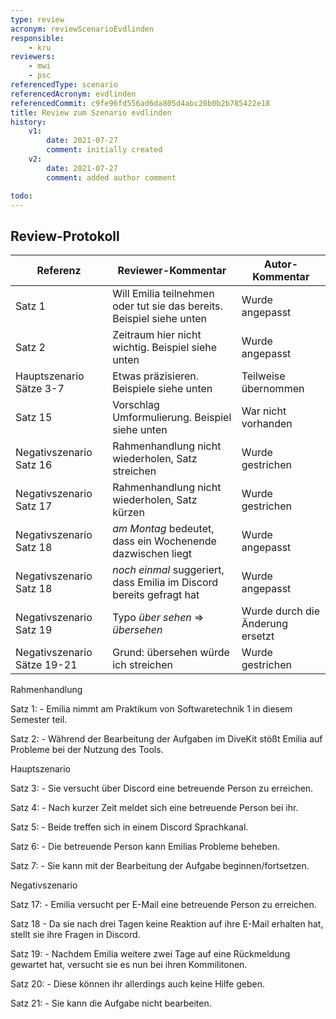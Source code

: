 ```yaml
---
type: review
acronym: reviewScenarioEvdlinden
responsible:
    - kru
reviewers:
    - mwi
    - psc
referencedType: scenario
referencedAcronym: evdlinden
referencedCommit: c9fe96fd556ad6da805d4abc20b0b2b785422e18
title: Review zum Szenario evdlinden
history:
    v1:
        date: 2021-07-27
        comment: initially created
    v2:
        date: 2021-07-27
        comment: added author comment

todo:
---
```



## Review-Protokoll

| Referenz | Reviewer-Kommentar | Autor-Kommentar |
|------------|------------------|-----------------|
| Satz 1 | Will Emilia teilnehmen oder tut sie das bereits. Beispiel siehe unten | Wurde angepasst |
| Satz 2 | Zeitraum hier nicht wichtig. Beispiel siehe unten | Wurde angepasst|
| Hauptszenario Sätze 3-7 | Etwas präzisieren. Beispiele siehe unten | Teilweise übernommen |
| Satz 15 | Vorschlag Umformulierung. Beispiel siehe unten | War nicht vorhanden |
| Negativszenario Satz 16 | Rahmenhandlung nicht wiederholen, Satz streichen | Wurde gestrichen |
| Negativszenario Satz 17 | Rahmenhandlung nicht wiederholen, Satz kürzen |Wurde gestrichen  |
| Negativszenario Satz 18 | _am Montag_ bedeutet, dass ein Wochenende dazwischen liegt | Wurde angepasst |
| Negativszenario Satz 18 | _noch einmal_ suggeriert, dass Emilia im Discord bereits gefragt hat | Wurde angepasst |
| Negativszenario Satz 19 | Typo _über sehen_ => _übersehen_ | Wurde durch die Änderung ersetzt |
| Negativszenario Sätze 19-21 | Grund: übersehen würde ich streichen | Wurde gestrichen |

Rahmenhandlung

Satz 1:
	- Emilia nimmt am Praktikum von Softwaretechnik 1 in diesem Semester teil.

Satz 2:
	- Während der Bearbeitung der Aufgaben im DiveKit stößt Emilia auf Probleme bei der Nutzung des Tools.

Hauptszenario

Satz 3:
	- Sie versucht über Discord eine betreuende Person zu erreichen.

Satz 4:
	- Nach kurzer Zeit meldet sich eine betreuende Person bei ihr.

Satz 5:
	- Beide treffen sich in einem Discord Sprachkanal.

Satz 6:
	- Die betreuende Person kann Emilias Probleme beheben.

Satz 7:
	- Sie kann mit der Bearbeitung der Aufgabe beginnen/fortsetzen.


Negativszenario

Satz 17:
	- Emilia versucht per E-Mail eine betreuende Person zu erreichen.

Satz 18
	- Da sie nach drei Tagen keine Reaktion auf ihre E-Mail erhalten hat, stellt sie ihre Fragen in Discord.

Satz 19:
	- Nachdem Emilia weitere zwei Tage auf eine Rückmeldung gewartet hat, versucht sie es nun bei ihren Kommilitonen.

Satz 20:
	- Diese können ihr allerdings auch keine Hilfe geben.

Satz 21:
	- Sie kann die Aufgabe nicht bearbeiten. 